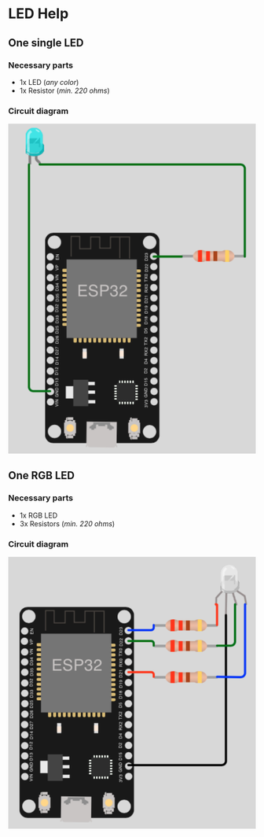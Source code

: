 # LED Help

## One single LED

### Necessary parts

- 1x LED (_any color_)
- 1x Resistor (_min. 220 ohms_)

### Circuit diagram

![circuit_diagram_single_led.png](../../images/help/circuit_diagram_single_led.png)

## One RGB LED

### Necessary parts

- 1x RGB LED
- 3x Resistors (_min. 220 ohms_)

### Circuit diagram

![circuit_diagram_single_led.png](../../images/help/circuit_diagram_rgb_led.png)


